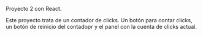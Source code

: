 Proyecto 2 con React.

Este proyecto trata de un contador de clicks. Un botón para contar clicks, un botón de reinicio del contadopr y el panel con la cuenta de clicks actual.
